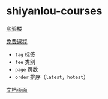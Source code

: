 # shiyanlou-courses

[实验楼](https://www.shiyanlou.com/)

[免费课程](https://www.shiyanlou.com/courses/?course_type=all&tag=Python&fee=free&page=1)

- `tag` 标签
- `fee` 类别
- `page` 页数
- `order` 排序（`latest`，`hotest`）

[文档页面](https://www.shiyanlou.com/courses/1/labs/1/document)